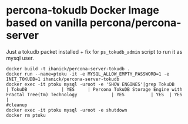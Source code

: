 # percona-tokudb Docker Image based on vanilla percona/percona-server
Just a tokudb packet installed + fix for `ps_tokudb_admin` script to run it as mysql user.
```console
docker build -t ihanick/percona-server-tokudb .
docker run --name=ptoku -it -e MYSQL_ALLOW_EMPTY_PASSWORD=1 -e INIT_TOKUDB=1 ihanick/percona-server-tokudb
docker exec -it ptoku mysql -uroot -e 'SHOW ENGINES'|grep TokuDB
| TokuDB             | YES     | Percona TokuDB Storage Engine with Fractal Tree(tm) Technology             | YES          | YES  | YES        |
#cleanup
docker exec -it ptoku mysql -uroot -e shutdown
docker rm ptoku
```
